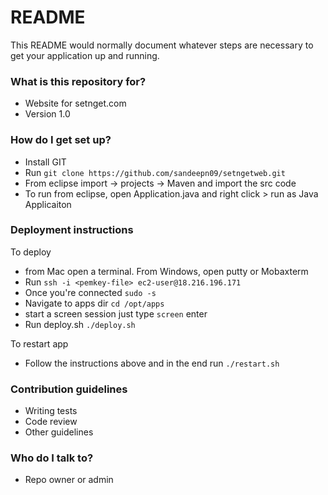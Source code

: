 # README #

This README would normally document whatever steps are necessary to get your application up and running.

### What is this repository for? ###

* Website for setnget.com
* Version 1.0

### How do I get set up? ###

* Install GIT
* Run `git clone https://github.com/sandeepn09/setngetweb.git`
* From eclipse import -> projects -> Maven and import the src code
* To run from eclipse, open Application.java and right click > run as Java Applicaiton

### Deployment instructions

To deploy 

* from Mac open a terminal. From Windows, open putty or Mobaxterm
* Run `ssh -i <pemkey-file> ec2-user@18.216.196.171`
* Once you're connected `sudo -s`
* Navigate to apps dir `cd /opt/apps`
* start a screen session just type `screen` enter
* Run deploy.sh `./deploy.sh`

To restart app

* Follow the instructions above and in the end run `./restart.sh`

### Contribution guidelines ###

* Writing tests
* Code review
* Other guidelines

### Who do I talk to? ###

* Repo owner or admin
